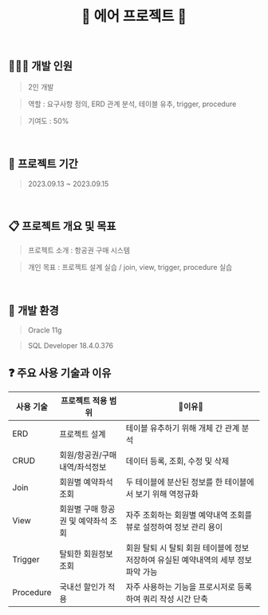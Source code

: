 <h1 align="center"> 🛫 에어 프로젝트 🛫 </h1>

&nbsp;
&nbsp;

## 👩🏻‍💻 개발 인원
> 2인 개발

> 역할 : 요구사항 정의, ERD 관계 분석, 테이블 유추, trigger, procedure

> 기여도 : 50%

&nbsp;
&nbsp;

## 📆 프로젝트 기간
> 2023.09.13 ~ 2023.09.15

&nbsp;
&nbsp;

## 📋 프로젝트 개요 및 목표
> 프로젝트 소개 : 항공권 구매 시스템

> 개인 목표 : 프로젝트 설계 실습 / join, view, trigger, procedure 실습

&nbsp;
&nbsp;

## 🚧 개발 환경 
> Oracle 11g

> SQL Developer 18.4.0.376



## ❓ 주요 사용 기술과 이유

|사용 기술|프로젝트 적용 범위|🌟이유🌟|
|------|---|---|
|ERD|프로젝트 설계|테이블 유추하기 위해 개체 간 관계 분석|
|CRUD|회원/항공권/구매내역/좌석정보|데이터 등록, 조회, 수정 및 삭제|
|Join|회원별 예약좌석 조회|두 테이블에 분산된 정보를 한 테이블에서 보기 위해 역정규화|
|View|회원별 구매 항공권 및 예약좌석 조회|자주 조회하는 회원별 예약내역 조회를 뷰로 설정하여 정보 관리 용이|
|Trigger|탈퇴한 회원정보 조회|회원 탈퇴 시 탈퇴 회원 테이블에 정보 저장하여 유실된 예약내역의 세부 정보 파악 가능|
|Procedure|국내선 할인가 적용|자주 사용하는 기능을 프로시저로 등록하여 쿼리 작성 시간 단축|
